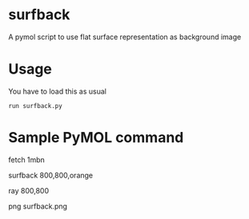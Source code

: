 # surfback
A pymol script to use flat surface representation as background image

# Usage
You have to load this  as usual 

```run surfback.py```

# Sample PyMOL command

fetch 1mbn

surfback 800,800,orange

ray 800,800

png surfback.png
